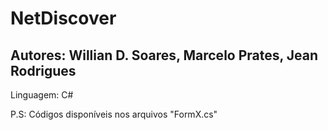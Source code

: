 # NetDiscover
## Autores: Willian D. Soares, Marcelo Prates, Jean Rodrigues

Linguagem: C#

P.S: Códigos disponíveis nos arquivos "FormX.cs"
